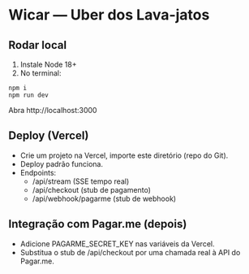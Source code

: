 
# Wicar — Uber dos Lava-jatos

## Rodar local
1) Instale Node 18+
2) No terminal:
```
npm i
npm run dev
```
Abra http://localhost:3000

## Deploy (Vercel)
- Crie um projeto na Vercel, importe este diretório (repo do Git).
- Deploy padrão funciona.
- Endpoints:
  - /api/stream (SSE tempo real)
  - /api/checkout (stub de pagamento)
  - /api/webhook/pagarme (stub de webhook)

## Integração com Pagar.me (depois)
- Adicione PAGARME_SECRET_KEY nas variáveis da Vercel.
- Substitua o stub de /api/checkout por uma chamada real à API do Pagar.me.

